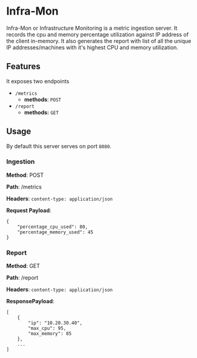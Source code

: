 # Infra-Mon

Infra-Mon or Infrastructure Monitoring is a metric ingestion server. It records the cpu and memory percentage utilization against IP address of the client in-memory. It also generates the report with list of all the unique IP addresses/machines with it's highest CPU and memory utilization.


## Features
It exposes two endpoints
- `/metrics`
    - **methods**: `POST`
- `/report`
    - **methods:** `GET`
    
## Usage
By default this server serves on port `8080`. 

### Ingestion

**Method**: POST

**Path**: /metrics

**Headers**: `content-type: application/json`

**Request Payload**: 
```
{
    "percentage_cpu_used": 80,
    "percentage_memory_used": 45
}
```

### Report

**Method**: GET

**Path**: /report

**Headers**: `content-type: application/json`

**ResponsePayload**: 
```
[
    {
        "ip": "10.20.30.40",
        "max_cpu": 95,
        "max_memory": 85
    },
    ...
]
```